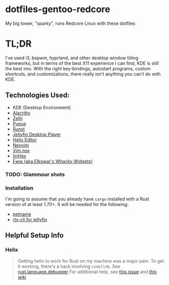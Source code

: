 # dotfiles-gentoo-redcore
My big tower, "sparky", runs Redcore Linux with these dotfiles

# TL;DR
I've used i3, bspwm, hyprland, and other desktop window tiiling frameworks, but in terms of the best X11 experience I can find, KDE is still the best imo.
With the right key-bindings, autostart programs, custom shortcuts, and customizations, there really isn't anything you can't do with KDE.

## Technologies Used:
- KDE (Desktop Environment)
- [Alacritty](https://github.com/alacritty/alacritty)
- [Zellij](https://github.com/zellij-org/zellij)
- [Pueue](https://github.com/Nukesor/pueue)
- [Runst](https://github.com/orhun/runst)
- [Jellyfin Desktop Player](https://github.com/jellyfin-archive/jellyfin-desktop)
- [Helix Editor](https://github.com/helix-editor/helix)
- [Neovim](https://github.com/neovim/neovim)
- [Vim.nox](https://github.com/vim/vim)
- [ImHex](https://github.com/WerWolv/ImHex)
- [Eww (aka Elkowar's Whacky Widgets)](https://github.com/elkowar/eww)

### TODO: Glammour shots

### Installation

I'm going to assume that you already have `cargo` installed with a Rust version of at least 1.70+. It will be needed for the following:

- [ petname ]()
- [ rtx-cli for jellyfin]()

## Helpful Setup Info
### Helix
> Getting helix to work for Rust on my machine was a major pain. To get it working, there's a hack involving `codelldb`. See [rust.language.debugger](https://github.com/dmgolembiowski/dotfiles-gentoo-redcore/blob/21d6a87b7886f5f51320e96357db628d955e7f5d/.config/helix/languages.toml#L191)
For additional help, see [this issue](https://github.com/helix-editor/helix/discussions/4048#discussion-4434914) and [this wiki](https://github.com/helix-editor/helix/wiki/Debugger-Configurations#linux-tested-in-ubuntu)
